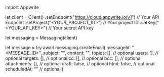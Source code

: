 import Appwrite

let client = Client()
    .setEndpoint("https://cloud.appwrite.io/v1") // Your API Endpoint
    .setProject("<YOUR_PROJECT_ID>") // Your project ID
    .setKey("<YOUR_API_KEY>") // Your secret API key

let messaging = Messaging(client)

let message = try await messaging.createEmail(
    messageId: "<MESSAGE_ID>",
    subject: "<SUBJECT>",
    content: "<CONTENT>",
    topics: [], // optional
    users: [], // optional
    targets: [], // optional
    cc: [], // optional
    bcc: [], // optional
    attachments: [], // optional
    draft: false, // optional
    html: false, // optional
    scheduledAt: "" // optional
)

